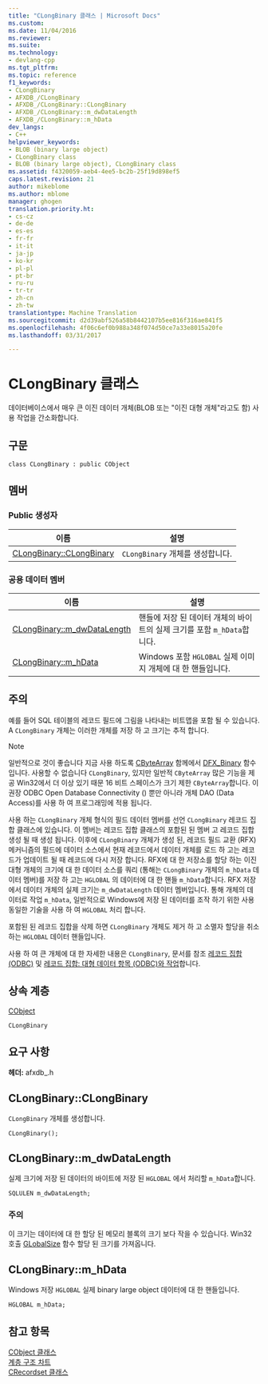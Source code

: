 ```yaml
---
title: "CLongBinary 클래스 | Microsoft Docs"
ms.custom: 
ms.date: 11/04/2016
ms.reviewer: 
ms.suite: 
ms.technology:
- devlang-cpp
ms.tgt_pltfrm: 
ms.topic: reference
f1_keywords:
- CLongBinary
- AFXDB_/CLongBinary
- AFXDB_/CLongBinary::CLongBinary
- AFXDB_/CLongBinary::m_dwDataLength
- AFXDB_/CLongBinary::m_hData
dev_langs:
- C++
helpviewer_keywords:
- BLOB (binary large object)
- CLongBinary class
- BLOB (binary large object), CLongBinary class
ms.assetid: f4320059-aeb4-4ee5-bc2b-25f19d898ef5
caps.latest.revision: 21
author: mikeblome
ms.author: mblome
manager: ghogen
translation.priority.ht:
- cs-cz
- de-de
- es-es
- fr-fr
- it-it
- ja-jp
- ko-kr
- pl-pl
- pt-br
- ru-ru
- tr-tr
- zh-cn
- zh-tw
translationtype: Machine Translation
ms.sourcegitcommit: d2d39abf526a58b8442107b5ee816f316ae841f5
ms.openlocfilehash: 4f06c6ef0b988a348f074d50ce7a33e8015a20fe
ms.lasthandoff: 03/31/2017

---
```

# <a name="clongbinary-class"></a>CLongBinary 클래스
데이터베이스에서 매우 큰 이진 데이터 개체(BLOB 또는 "이진 대형 개체"라고도 함) 사용 작업을 간소화합니다.  
  
## <a name="syntax"></a>구문  
  
```  
class CLongBinary : public CObject  
```  
  
## <a name="members"></a>멤버  
  
### <a name="public-constructors"></a>Public 생성자  
  
|이름|설명|  
|----------|-----------------|  
|[CLongBinary::CLongBinary](#clongbinary)|`CLongBinary` 개체를 생성합니다.|  
  
### <a name="public-data-members"></a>공용 데이터 멤버  
  
|이름|설명|  
|----------|-----------------|  
|[CLongBinary::m_dwDataLength](#m_dwdatalength)|핸들에 저장 된 데이터 개체의 바이트의 실제 크기를 포함 `m_hData`합니다.|  
|[CLongBinary::m_hData](#m_hdata)|Windows 포함 `HGLOBAL` 실제 이미지 개체에 대 한 핸들입니다.|  
  
## <a name="remarks"></a>주의  
 예를 들어 SQL 테이블의 레코드 필드에 그림을 나타내는 비트맵을 포함 될 수 있습니다. A `CLongBinary` 개체는 이러한 개체를 저장 하 고 크기는 추적 합니다.  
  
> [!NOTE]
>  일반적으로 것이 좋습니다 지금 사용 하도록 [CByteArray](../../mfc/reference/cbytearray-class.md) 함께에서 [DFX_Binary](record-field-exchange-functions.md#dfx_binary) 함수입니다. 사용할 수 없습니다 `CLongBinary`, 있지만 일반적 `CByteArray` 많은 기능을 제공 Win32에서 더 이상 있기 때문 16 비트 스페이스가 크기 제한 `CByteArray`합니다. 이 권장 ODBC Open Database Connectivity () 뿐만 아니라 개체 DAO (Data Access)를 사용 하 여 프로그래밍에 적용 됩니다.  
  
 사용 하는 `CLongBinary` 개체 형식의 필드 데이터 멤버를 선언 `CLongBinary` 레코드 집합 클래스에 있습니다. 이 멤버는 레코드 집합 클래스의 포함된 된 멤버 고 레코드 집합 생성 될 때 생성 됩니다. 이후에 `CLongBinary` 개체가 생성 된, 레코드 필드 교환 (RFX) 메커니즘의 필드에 데이터 소스에서 현재 레코드에서 데이터 개체를 로드 하 고는 레코드가 업데이트 될 때 레코드에 다시 저장 합니다. RFX에 대 한 저장소를 할당 하는 이진 대형 개체의 크기에 대 한 데이터 소스를 쿼리 (통해는 `CLongBinary` 개체의 `m_hData` 데이터 멤버)를 저장 하 고는 `HGLOBAL` 의 데이터에 대 한 핸들 `m_hData`합니다. RFX 저장에서 데이터 개체의 실제 크기는 `m_dwDataLength` 데이터 멤버입니다. 통해 개체의 데이터로 작업 `m_hData`, 일반적으로 Windows에 저장 된 데이터를 조작 하기 위한 사용 동일한 기술을 사용 하 여 `HGLOBAL` 처리 합니다.  
  
 포함된 된 레코드 집합을 삭제 하면 `CLongBinary` 개체도 제거 하 고 소멸자 할당을 취소 하는 `HGLOBAL` 데이터 핸들입니다.  
  
 사용 하 여 큰 개체에 대 한 자세한 내용은 `CLongBinary`, 문서를 참조 [레코드 집합 (ODBC)](../../data/odbc/recordset-odbc.md) 및 [레코드 집합: 대형 데이터 항목 (ODBC)와 작업](../../data/odbc/recordset-working-with-large-data-items-odbc.md)합니다.  
  
## <a name="inheritance-hierarchy"></a>상속 계층  
 [CObject](../../mfc/reference/cobject-class.md)  
  
 `CLongBinary`  
  
## <a name="requirements"></a>요구 사항  
 **헤더:** afxdb_.h  
  
##  <a name="clongbinary"></a>CLongBinary::CLongBinary  
 `CLongBinary` 개체를 생성합니다.  
  
```  
CLongBinary();
```  
  
##  <a name="m_dwdatalength"></a>CLongBinary::m_dwDataLength  
 실제 크기에 저장 된 데이터의 바이트에 저장 된 `HGLOBAL` 에서 처리할 `m_hData`합니다.  
  
```  
SQLULEN m_dwDataLength;  
```  
  
### <a name="remarks"></a>주의  
 이 크기는 데이터에 대 한 할당 된 메모리 블록의 크기 보다 작을 수 있습니다. Win32 호출 [GLobalSize](http://msdn.microsoft.com/library/windows/desktop/aa366593) 함수 할당 된 크기를 가져옵니다.  
  
##  <a name="m_hdata"></a>CLongBinary::m_hData  
 Windows 저장 `HGLOBAL` 실제 binary large object 데이터에 대 한 핸들입니다.  
  
```  
HGLOBAL m_hData;  
```  
  
## <a name="see-also"></a>참고 항목  
 [CObject 클래스](../../mfc/reference/cobject-class.md)   
 [계층 구조 차트](../../mfc/hierarchy-chart.md)   
 [CRecordset 클래스](../../mfc/reference/crecordset-class.md)

